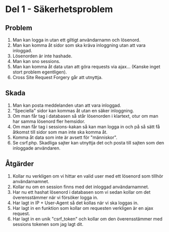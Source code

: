 # Del 1 - Säkerhetsproblem

## Problem
1. Man kan logga in utan ett giltigt användarnamn och lösenord.
2. Man kan komma åt sidor som ska kräva inloggning utan att vara inloggad.
3. Lösenorden är inte hashade.
4. Man kan sno sessions.
5. Man kan komma åt data utan att göra requests via ajax... (Kanske inget stort problem egentligen).
6. Cross Site Request Forgery går att utnyttja.

## Skada
1. Man kan posta meddelanden utan att vara inloggad.
2. "Speciella" sidor kan kommas åt utan en säker inloggning.
3. Om man får tag i databasen så står lösenorden i klartext, otur om man har samma lösenord fler hemsidor.
4. Om man får tag i sessions-kakan så kan man logga in och på så sätt få åtkomst till sidor som man inte ska komma åt.
5. Komma åt data som inte är avsett för "människor".
6. Se csrf.php. Skadliga sajter kan utnyttja det och posta till sajten som den inloggade användaren.

## Åtgärder
1. Kollar nu verkligen om vi hittar en valid user med ett lösenord som tillhör användarnamnet.
2. Kollar nu om en session finns med det inloggad användarnamnet.
3. Har nu ett hashat lösenord i databasen som vi sedan kollar om det överensstämmer när vi försöker logga in.
4. Har lagt in IP + User-Agent så det kollas när vi ska loggas in.
5. Har lagt in en funktion som kollar om requesten verkligen är en ajax request.
6. Har lagt in en unik "csrf_token" och kollar om den överensstämmer med sessions tokenen som jag lagt dit.